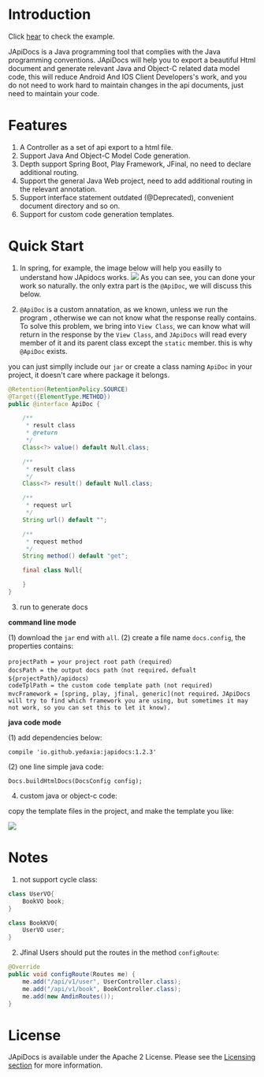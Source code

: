 # Introduction

Click [hear](https://yedaxia.github.io/play-apidocs/) to check the example.

JApiDocs is a Java programming tool that complies with the Java programming conventions. JApiDocs will help you to export a beautiful Html document and generate relevant Java and Object-C related data model code, this will reduce Android And IOS Client Developers's work, and you do not need to work hard to maintain changes in the api documents, just need to maintain your code.

# Features

1. A Controller as a set of api export to a html file.
2. Support Java And Object-C Model Code generation.
3. Depth support Spring Boot, Play Framework, JFinal, no need to declare additional routing.
4. Support the general Java Web project, need to add additional routing in the relevant annotation.
5. Support interface statement outdated (@Deprecated), convenient document directory and so on.
6. Support for custom code generation templates.

# Quick Start

1. In spring, for example, the image below will help you easilly to understand how JApidocs works.
![](http://ohb4y25jk.bkt.clouddn.com/spring-controllers.png)
As you can see, you can done your work so naturally. the only extra part is the `@ApiDoc`, we will discuss this below.

2. `@ApiDoc` is a custom annatation, as we known, unless we  run the program , otherwise we can not know what the response really contains. To solve this problem, we bring into `View Class`, we can know what will return in the response by the `View Class`, and `JApiDocs` will read every member of it and its parent class except the `static` member. this is why `@ApiDoc` exists.

you can just simplly include our `jar` or create a class naming `ApiDoc` in your project, it doesn't care where package it belongs.

```java
@Retention(RetentionPolicy.SOURCE)
@Target({ElementType.METHOD})
public @interface ApiDoc {

    /**
     * result class
     * @return
     */
	Class<?> value() default Null.class;

    /**
     * result class
     */
	Class<?> result() default Null.class;

    /**
     * request url
     */
	String url() default "";

    /**
     * request method
     */
	String method() default "get";

    final class Null{

    }
}
```
3. run to generate docs

**command line mode**

(1) download the `jar` end with `all`. 
(2) create a file name `docs.config`, the properties contains:

```
projectPath = your project root path（required）
docsPath = the output docs path（not required，defualt ${projectPath}/apidocs）
codeTplPath = the custom code template path (not required)
mvcFramework = [spring, play, jfinal, generic](not required，JApiDocs will try to find which framework you are using, but sometimes it may not work, so you can set this to let it know).
```

**java code mode**

(1) add dependencies below:

```
compile 'io.github.yedaxia:japidocs:1.2.3'
```

(2) one line simple java code:

```
Docs.buildHtmlDocs(DocsConfig config);
```

4. custom java or object-c code:

copy the template files in the project, and make the template you like:

![](http://ohb4y25jk.bkt.clouddn.com/darcy_blog_apidocs-code-tpls.png)

# Notes

1. not support cycle class:

```java
class UserVO{
    BookVO book;
}

class BookKVO{
    UserVO user;
}
```

2. Jfinal Users should put the routes in the method `configRoute`:

```java
@Override
public void configRoute(Routes me) {
    me.add("/api/v1/user", UserController.class);
    me.add("/api/v1/book", BookController.class);
    me.add(new AmdinRoutes());
}
```

# License

JApiDocs is available under the Apache 2 License. Please see the [Licensing section](http://docs.hazelcast.org/docs/latest-dev/manual/html-single/index.html#licensing) for more information.

